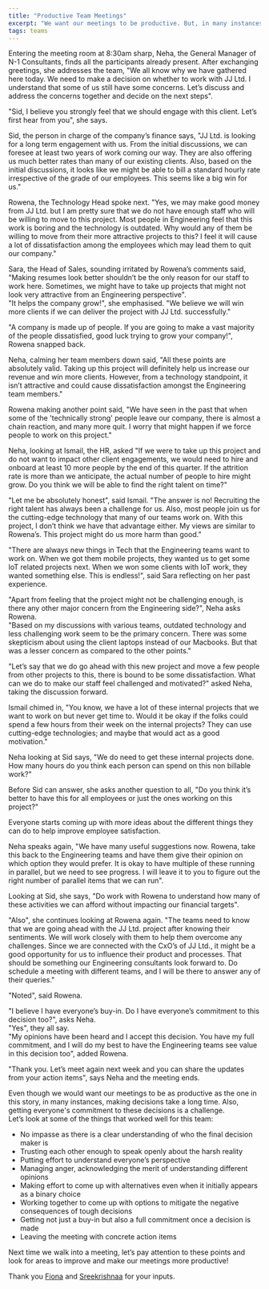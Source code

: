 ```yaml
---
title: "Productive Team Meetings"
excerpt: "We want our meetings to be productive. But, in many instances, coming up with decisions take long. Also, getting everyone's commitment is a challenge"
tags: teams
---
```

Entering the meeting room at 8:30am sharp, Neha, the General Manager of N-1 Consultants, finds all the participants
already present. After exchanging greetings, she addresses the team, "We all know why we have gathered here today.
We need to make a decision on whether to work with JJ Ltd. I understand that some of us still have some concerns.
Let’s discuss and address the concerns together and decide on the next steps".

"Sid, I believe you strongly feel that we should engage with this client. Let’s first hear from you", she says.

Sid, the person in charge of the company’s finance says, "JJ Ltd. is looking for a long term engagement with us.
From the initial discussions, we can foresee at least two years of work coming our way.
They are also offering us much better rates than many of our existing clients.
Also, based on the initial discussions, it looks like we might be able to bill a standard hourly rate irrespective of
the grade of our employees. This seems like a big win for us."

Rowena, the Technology Head spoke next. "Yes, we may make good money from JJ Ltd. but I am pretty sure that we do not
have enough staff who will be willing to move to this project. Most people in Engineering feel that this work is
boring and the technology is outdated. Why would any of them be willing to move from their more attractive projects
to this? I feel it will cause a lot of dissatisfaction among the employees which may lead them to quit our company."

Sara, the Head of Sales, sounding irritated by Rowena’s comments said, "Making resumes look better shouldn’t be the
only reason for our staff to work here. Sometimes, we might have to take up projects that might not look very attractive
from an Engineering perspective".  
"It helps the company grow!", she emphasised. "We believe we will win more clients if we can deliver the project
with JJ Ltd. successfully."

"A company is made up of people. If you are going to make a vast majority of the people dissatisfied,
good luck trying to grow your company!", Rowena snapped back.

Neha, calming her team members down said, "All these points are absolutely valid. Taking up this project will definitely
help us increase our revenue and win more clients. However, from a technology standpoint, it isn’t attractive and could
cause dissatisfaction amongst the Engineering team members."

Rowena making another point said, "We have seen in the past that when some of the 'technically strong' people leave our
company, there is almost a chain reaction, and many more quit. I worry that might happen if we force people to work on
this project."

Neha, looking at Ismail, the HR, asked "If we were to take up this project and do not want to impact other
client engagements, we would need to hire and onboard at least 10 more people by the end of this quarter.
If the attrition rate is more than we anticipate, the actual number of people to hire might grow.
Do you think we will be able to find the right talent on time?"

"Let me be absolutely honest", said Ismail. "The answer is no! Recruiting the right talent has always been a challenge
for us. Also, most people join us for the cutting-edge technology that many of our teams work on.
With this project, I don’t think we have that advantage either. My views are similar to Rowena’s.
This project might do us more harm than good."

"There are always new things in Tech that the Engineering teams want to work on. When we got them mobile projects,
they wanted us to get some IoT related projects next. When we won some clients with IoT work, they wanted something else.
This is endless!", said Sara reflecting on her past experience.

"Apart from feeling that the project might not be challenging enough, is there any other major concern from the
Engineering side?", Neha asks Rowena.  
"Based on my discussions with various teams, outdated technology and less challenging work seem to be the primary
concern. There was some skepticism about using the client laptops instead of our Macbooks. But that was a lesser
concern as compared to the other points."

"Let’s say that we do go ahead with this new project and move a few people from other projects to this, there is bound
to be some dissatisfaction. What can we do to make our staff feel challenged and motivated?" asked Neha,
taking the discussion forward.

Ismail chimed in, "You know, we have a lot of these internal projects that we want to work on but never get time to.
Would it be okay if the folks could spend a few hours from their week on the internal projects?
They can use cutting-edge technologies; and maybe that would act as a good motivation."

Neha looking at Sid says, "We do need to get these internal projects done. How many hours do you think each person can
spend on this non billable work?"

Before Sid can answer, she asks another question to all, "Do you think it’s better to have this for all employees or
just the ones working on this project?"

Everyone starts coming up with more ideas about the different things they can do to help improve employee satisfaction.

Neha speaks again, "We have many useful suggestions now. Rowena, take this back to the Engineering teams and have them
give their opinion on which option they would prefer. It is okay to have multiple of these running in parallel,
but we need to see progress. I will leave it to you to figure out the right number of parallel items that we can run".

Looking at Sid, she says, "Do work with Rowena to understand how many of these activities we can afford without
impacting our financial targets".

"Also", she continues looking at Rowena again. "The teams need to know that we are going ahead with the JJ Ltd. project
after knowing their sentiments. We will work closely with them to help them overcome any challenges.
Since we are connected with the CxO’s of JJ Ltd., it might be a good opportunity for us to influence their product
and processes. That should be something our Engineering consultants look forward to. Do schedule a meeting with
different teams, and I will be there to answer any of their queries."

"Noted", said Rowena.

"I believe I have everyone’s buy-in. Do I have everyone’s commitment to this decision too?", asks Neha.  
"Yes", they all say.  
"My opinions have been heard and I accept this decision. You have my full commitment, and I will do my best
to have the Engineering teams see value in this decision too", added Rowena.

"Thank you. Let’s meet again next week and you can share the updates from your action items", says Neha and the meeting
ends.

Even though we would want our meetings to be as productive as the one in this story, in many instances, making
decisions take a long time. Also, getting everyone's commitment to these decisions is a challenge.  
Let’s look at some of the things that worked well for this team:
- No impasse as there is a clear understanding of who the final decision maker is
- Trusting each other enough to speak openly about the harsh reality
- Putting effort to understand everyone’s perspective
- Managing anger, acknowledging the merit of understanding different opinions
- Making effort to come up with alternatives even when it initially appears as a binary choice
- Working together to come up with options to mitigate the negative consequences of tough decisions
- Getting not just a buy-in but also a full commitment once a decision is made
- Leaving the meeting with concrete action items

Next time we walk into a meeting, let’s pay attention to these points and look for areas to improve and make our
meetings more productive!


Thank you <a href="https://www.linkedin.com/in/fiona-coath/" target="_blank">Fiona</a> and
<a href="https://www.linkedin.com/in/sreekrishnaa-srikanthan/" target="_blank">Sreekrishnaa</a> for your inputs.
